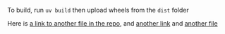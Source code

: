 To build, run `uv build` then upload wheels from the `dist` folder

Here is [a link to another file in the repo](another_file.md), and [another link](./another_file.md) and [another file](/another_file.md)